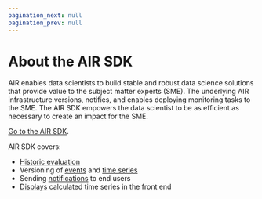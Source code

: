 ```yaml
---
pagination_next: null
pagination_prev: null
---
```


# About the AIR SDK

AIR enables data scientists to build stable and robust data science solutions that provide value to the subject matter experts (SME). The underlying AIR infrastructure versions, notifies, and enables deploying monitoring tasks to the SME. The AIR SDK empowers the data scientist to be as efficient as necessary to create an impact for the SME.

[Go to the AIR SDK](https://pypi.org/project/cognite-air-sdk/).

AIR SDK covers:

- [Historic evaluation](backfilling.md)
- Versioning of [events](versioning.md) and [time series](createts.md)
- Sending [notifications](alert.md) to end users
- [Displays](createts.md#visualize-the-time-series) calculated time series in the front end
